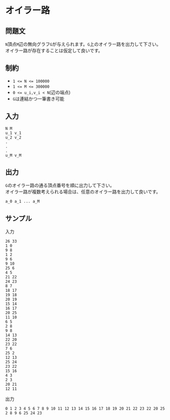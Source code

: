 # オイラー路

## 問題文

`N`頂点`M`辺の無向グラフ`G`が与えられます。`G`上のオイラー路を出力して下さい。  
オイラー路が存在することは仮定して良いです。

## 制約

- `1 <= N <= 100000`
- `1 <= M <= 300000`
- `0 <= u_i,v_i < N`(辺の端点)
- `G`は連結かつ一筆書き可能

## 入力

```
N M
u_1 v_1
u_2 v_2
.
.
.
u_M v_M
```

## 出力

`G`のオイラー路の通る頂点番号を順に出力して下さい。  
オイラー路が複数考えられる場合は、任意のオイラー路を出力して良いです。
```
a_0 a_1 ... a_M
```

## サンプル

入力
```
26 33
1 0
9 8
1 2
9 6
9 10
25 6
4 5
21 22
24 23
8 7
18 17
19 18
20 19
15 14
16 17
20 25
11 10
6 5
2 8
9 8
14 13
22 20
23 22
7 6
25 2
12 13
25 24
23 22
15 16
4 3
2 3
20 21
12 11
```

出力
```
0 1 2 3 4 5 6 7 8 9 10 11 12 13 14 15 16 17 18 19 20 21 22 23 22 20 25 2 8 9 6 25 24 23
```
